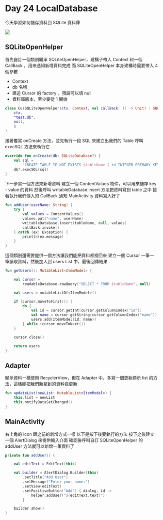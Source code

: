 Day 24 LocalDatabase
===

今天學習如何儲存資料到 SQLite 資料庫

![](https://i.imgur.com/gl7qr8Q.gif)

## SQLiteOpenHelper

首先自訂一個類別繼承 SQLiteOpenHelper，建構子帶入 Context 和一個 CallBack ，用來通知新增資料完成
而 SQLiteOpenHelper 本身建構時需要帶入 4 個參數
- Context
- db 名稱
- 建造 Cursor 的 factory ，預設可以填 null
- 資料庫版本，至少要從 1 開始

```kotlin
class CusSQLiteOpenHelper(ctx: Context, val callBack: () -> Unit) : SQLiteOpenHelper(
    ctx,
    "test.db",
    null,
    1
) 
```
接著覆寫 onCreate 方法，並先執行一段 SQL 來建立出我們的 Table
呼叫 execSQL 方法來執行它
```kotlin
override fun onCreate(db: SQLiteDatabase?) {
    val sql =
        "CREATE TABLE IF NOT EXISTS $tableName ( id INTEGER PRIMARY KEY AUTOINCREMENT, name TEXT)"
    db?.execSQL(sql)
}
```
下一步寫一個方法來新增資料
建立一個 ContentValues 物件，可以用來儲存 key - value 的資料
然後呼叫 writableDatabase.insert 方法把資料寫到 table 之中
接著執行我們傳入的 CallBack 通知 MainActivity 資料寫入好了
```kotlin
fun addUser(userName: String) {
    try {
        val values = ContentValues()
        values.put("name", userName)
        writableDatabase.insert(tableName, null, values)
        callBack.invoke()
    } catch (ex: Exception) {
        println(ex.message)
    }
}
```
這個類別還需要提供一個方法讓我們能把資料都撈回來
建立一個 Cursor 一筆一筆讀取資料，然後加入到 users List 中，最後回傳結果
```kotlin
fun getUsers(): MutableList<ItemModel> {

    val cursor =
        readableDatabase.rawQuery("SELECT * FROM $tableName", null)

    val users = mutableListOf<ItemModel>()

    if (cursor.moveToFirst()) {
        do {
            val id = cursor.getInt(cursor.getColumnIndex("id"))
            val name = cursor.getString(cursor.getColumnIndex("name"))
            users.add(ItemModel(id, name))
        } while (cursor.moveToNext())
    }

    cursor.close()

    return users
}
```
## Adapter

顯示資料一樣使用 RecyclerView，但在 Adapter 中，多寫一個更新顯示 list 的方法，這樣能把我們新拿到的資料做更新
```kotlin
fun updateList(newList: MutableList<ItemModel>) {
    this.list = newList
    this.notifyDataSetChanged()
}
```

## MainActivity

右上角的 icon 跟之前的新增方式一樣
以下是按下後要執行的方法
按下之後建立一個 AlertDialog 來提供輸入介面
確認後呼叫自訂 SQLiteOpenHelper 的 addUser 方法就可以新增一筆資料了
```kotlin
private fun addUser() {

    val editText = EditText(this)

    val builder = AlertDialog.Builder(this)
        .setTitle("Add User")
        .setMessage("Enter your name:")
        .setView(editText)
        .setPositiveButton("Add") { dialog, id ->
            helper.addUser("${editText.text}")
        }

    builder.show()
}
```